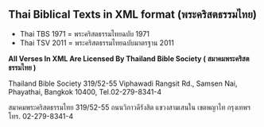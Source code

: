 Thai Biblical Texts in XML format (พระคริสตธรรมไทย) 
----------------------------------------------

* Thai TBS 1971 = พระคริสตธรรมไทยฉบับ 1971 
* Thai TSV 2011 = พระคริสตธรรมไทยฉบับมาตรฐาน 2011 

**All Verses In XML Are Licensed By Thailand Bible Society ( สมาคมพระคริสตธรรมไทย )**

Thailand Bible Society 319/52-55 Viphawadi Rangsit Rd., Samsen Nai, Phayathai, Bangkok 10400, Tel.02-279-8341-4

สมาคมพระคริสตธรรมไทย 319/52-55 ถนนวิภาวดีรังสิต แขวงสามเสนใน เขตพญาไท กรุงเทพฯ โทร. 02-279-8341-4